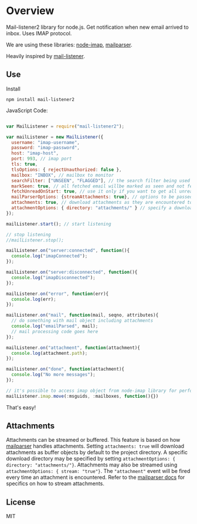 # Overview

Mail-listener2 library for node.js. Get notification when new email arrived to inbox. Uses IMAP protocol.

We are using these libraries: [node-imap](https://github.com/mscdex/node-imap), [mailparser](https://github.com/andris9/mailparser).

Heavily inspired by [mail-listener](https://github.com/circuithub/mail-listener).

## Use

Install

`npm install mail-listener2`


JavaScript Code:


```javascript

var MailListener = require("mail-listener2");

var mailListener = new MailListener({
  username: "imap-username",
  password: "imap-password",
  host: "imap-host",
  port: 993, // imap port
  tls: true,
  tlsOptions: { rejectUnauthorized: false },
  mailbox: "INBOX", // mailbox to monitor
  searchFilter: ["UNSEEN", "FLAGGED"], // the search filter being used after an IDLE notification has been retrieved
  markSeen: true, // all fetched email willbe marked as seen and not fetched next time
  fetchUnreadOnStart: true, // use it only if you want to get all unread email on lib start. Default is `false`,
  mailParserOptions: {streamAttachments: true}, // options to be passed to mailParser lib.
  attachments: true, // download attachments as they are encountered to the project directory
  attachmentOptions: { directory: "attachments/" } // specify a download directory for attachments
});

mailListener.start(); // start listening

// stop listening
//mailListener.stop();

mailListener.on("server:connected", function(){
  console.log("imapConnected");
});

mailListener.on("server:disconnected", function(){
  console.log("imapDisconnected");
});

mailListener.on("error", function(err){
  console.log(err);
});

mailListener.on("mail", function(mail, seqno, attributes){
  // do something with mail object including attachments
  console.log("emailParsed", mail);
  // mail processing code goes here
});

mailListener.on("attachment", function(attachment){
  console.log(attachment.path);
});

mailListener.on("done", function(attachment){
  console.log("No more messages");
});

// it's possible to access imap object from node-imap library for performing additional actions. E.x.
mailListener.imap.move(:msguids, :mailboxes, function(){})

```

That's easy!

## Attachments
Attachments can be streamed or buffered. This feature is based on how [mailparser](https://github.com/andris9/mailparser#attachments) handles attachments. 
Setting `attachments: true` will download attachments as buffer objects by default to the project directory.
A specific download directory may be specified by setting `attachmentOptions: { directory: "attachments/"}`. 
Attachments may also be streamed using `attachmentOptions: { stream: "true"}`. The `"attachment"` event will be fired every time an attachment is encountered.
Refer to the [mailparser docs](https://github.com/andris9/mailparser#attachment-streaming) for specifics on how to stream attachments.


## License

MIT
